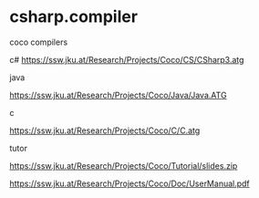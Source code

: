 # csharp.compiler

coco compilers

c#
https://ssw.jku.at/Research/Projects/Coco/CS/CSharp3.atg

java

https://ssw.jku.at/Research/Projects/Coco/Java/Java.ATG

c

https://ssw.jku.at/Research/Projects/Coco/C/C.atg

tutor

https://ssw.jku.at/Research/Projects/Coco/Tutorial/slides.zip


https://ssw.jku.at/Research/Projects/Coco/Doc/UserManual.pdf








